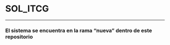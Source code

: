 # SOL_ITCG

------------
###  **El sistema se encuentra en la rama “nueva” dentro de este repositorio**
